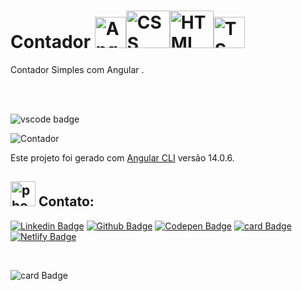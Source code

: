 
# Contador <img src="https://cdn.jsdelivr.net/gh/devicons/devicon/icons/angularjs/angularjs-original.svg" alt="Angular" width="50" height="50"/><img src="https://cdn.jsdelivr.net/gh/devicons/devicon/icons/css3/css3-original-wordmark.svg"  alt="CSS" width="70" height="60"/><img src="https://cdn.jsdelivr.net/gh/devicons/devicon/icons/html5/html5-original-wordmark.svg" alt="HTML" width="70" height="60" /><img src="https://cdn.jsdelivr.net/gh/devicons/devicon/icons/typescript/typescript-original.svg" alt="TS" width="50" height="50" />
          
  Contador Simples com Angular .        


           
          
<br>
<br>

![vscode badge](https://img.shields.io/badge/Made%20with-VSCode-1f425f.svg)

![Contador](https://github.com/martageraldo/counterapp/blob/master/demo.jpg?raw=true)




Este projeto foi gerado com [Angular CLI](https://github.com/angular/angular-cli) versão 14.0.6. <br>


## <img src="https://user-images.githubusercontent.com/60014891/168324047-c0ccd0c7-3a0e-45c1-98a1-50ca64b82012.png" alt="phone" width="40"/> Contato: 

[![Linkedin Badge](https://img.shields.io/badge/-LinkedIn-blue?style=social-square&logo=Linkedin&logoColor=white&link=https://www.linkedin.com/in/marta-geraldo/)](https://www.linkedin.com/in/marta-geraldo/)
 [![Github Badge](https://img.shields.io/badge/GitHub--000?style=social&logo=Github&logoColor=&link=https://github.com/martageraldo)](https://github.com/martageraldo)
[![Codepen Badge](https://img.shields.io/badge/-Codepen-black?style=social-square&logo=Codepen&logoColor=white&link=https://codepen.io/martageraldo)](https://codepen.io/martageraldo)
[![card Badge](https://img.shields.io/badge/ProtonMail-8B89CC?style=social-square&logo=protonmail&logoColor=white)](mailto:mggeraldo@protonmail.com) 
[![Netlify Badge](https://img.shields.io/badge/netlify-%23000000.svg?style=social-square&logo=netlify&logoColor=#00C7B7)](https://martageraldo.netlify.app/)

<br>

![card Badge](https://img.shields.io/badge/License-MIT-blue.svg)
